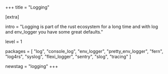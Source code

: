 +++
title = "Logging"

[extra]

intro = "Logging is part of the rust ecosystem for a long time and with log and env_logger you have some great defaults."

level = 1

packages = [
  "log",
  "console_log",
  "env_logger",
  "pretty_env_logger",
  "fern",
  "log4rs",
  "syslog",
  "flexi_logger",
  "sentry",
  "slog",
  "tracing"
]

newstag = "logging"
+++
